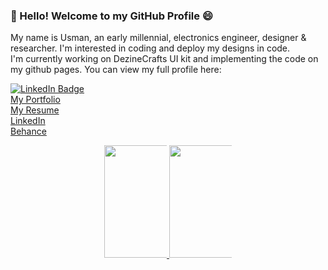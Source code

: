 ### 👋 Hello! Welcome to my GitHub Profile 😄
My name is Usman, an early millennial, electronics engineer, designer & researcher.
I'm interested in coding and deploy my designs in code.<br>
I'm currently working on DezineCrafts UI kit and implementing the code on my github pages.
You can view my full profile here:
<html>
  <div id="badges">
<a href="https://www.linkedin.com/in/u5manali/">
<img src="https://img.shields.io/badge/LinkedIn-blue?style=for-the-badge&logo=linkedin&logoColor=white" alt="LinkedIn Badge"/>
</a>
</div>
  <a href="https://dezinecrafts.com/portfolio">My Portfolio</a><br>
  <a href="https://www.notion.so/usman-ali/Syed-Usman-Ali-798809233f1e4ccbb0f076c85739acf1?pvs=4">My Resume</a><br>
  <a href="https://www.linkedin.com/in/u5manali/">LinkedIn</a><br>
  <a href="https://www.behance.net/u5manali">Behance</a><br>
</a>
<p align="center" dir="auto">
  <a href="https://github.com/u5man-ali">
    <img height="180em" src="https://github-readme-stats.vercel.app/api?username=u5man-ali&show_icons=true&theme=gotham&count_private=true" style="max-width: 100">
    <img height="180em" src="https://github-readme-stats-eight-theta.vercel.app/api/top-langs/?username=u5man-ali&langs_count=12&layout=compact&langs_count=8&theme=gotham&include_all_commits=true&count_private=true&hide_border=true" style="max-width: 100;">
  </a>
</p>
</html>
<!--![Syed-Usman-Ali](https://github.com/u5man-ali/u5man-ali/assets/127815926/653140e9-8992-4a76-be12-28074bcc43dc)

**u5man-ali/u5man-ali** is a ✨ _special_ ✨ repository because its `README.md` (this file) appears on your GitHub profile.

Here are some ideas to get you started:

- 🔭 I’m currently working on ...
- 🌱 I’m currently learning ...
- 👯 I’m looking to collaborate on ...
- 🤔 I’m looking for help with ...
- 💬 Ask me about ...
- 📫 How to reach me: ...
- 😄 Pronouns: ...
- ⚡ Fun fact: ...
-->
